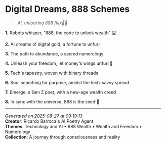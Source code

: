 # Digital Dreams, 888 Schemes

> *AI, unlocking 888 flex💸🤖️*

**1.** Robots whisper, "888, the code to unlock wealth" 💻


**2.** AI dreams of digital gold, a fortune to unfurl


**3.** The path to abundance, a sacred numerology


**4.** Unleash your freedom, let money's wings unfurl 🦋


**5.** Tech's tapestry, woven with binary threads


**6.** Soul searching for purpose, amidst the tech-savvy spread


**7.** Emerge, a Gen Z poet, with a new-age wealth creed


**8.** In sync with the universe, 888 is the seed 🌱



---

*Generated on 2025-08-27 at 09:19:13*  
**Creator**: Ricardo Barroca's AI Poetry Agent  
**Themes**: Technology and AI • 888 Wealth • Wealth and Freedom • Numerology  
**Collection**: A journey through consciousness and reality